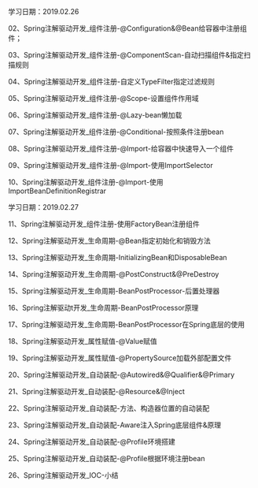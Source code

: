 学习日期：2019.02.26

02、Spring注解驱动开发_组件注册-@Configuration&@Bean给容器中注册组件；

03、Spring注解驱动开发_组件注册-@ComponentScan-自动扫描组件&指定扫描规则

04、Spring注解驱动开发_组件注册-自定义TypeFilter指定过滤规则

05、Spring注解驱动开发_组件注册-@Scope-设置组件作用域

06、Spring注解驱动开发_组件注册-@Lazy-bean懒加载

07、Spring注解驱动开发_组件注册-@Conditional-按照条件注册bean

08、Spring注解驱动开发_组件注册-@Import-给容器中快速导入一个组件

09、Spring注解驱动开发_组件注册-@Import-使用ImportSelector

10、Spring注解驱动开发_组件注册-@Import-使用ImportBeanDefinitionRegistrar

学习日期：2019.02.27

11、Spring注解驱动开发_组件注册-使用FactoryBean注册组件

12、Spring注解驱动开发_生命周期-@Bean指定初始化和销毁方法

13、Spring注解驱动开发_生命周期-InitializingBean和DisposableBean

14、Spring注解驱动开发_生命周期-@PostConstruct&@PreDestroy

15、Spring注解驱动开发_生命周期-BeanPostProcessor-后置处理器

16、Spring注解驱动t开发_生命周期-BeanPostProcessor原理

17、Spring注解驱动开发_生命周期-BeanPostProcessor在Spring底层的使用

18、Spring注解驱动开发_属性赋值-@Value赋值

19、Spring注解驱动开发_属性赋值-@PropertySource加载外部配置文件

20、Spring注解驱动开发_自动装配-@Autowired&@Qualifier&@Primary

<!-- 结束-->
21、Spring注解驱动开发_自动装配-@Resource&@Inject

22、Spring注解驱动开发_自动装配-方法、构造器位置的自动装配

23、Spring注解驱动开发_自动装配-Aware注入Spring底层组件&原理

24、Spring注解驱动开发_自动装配-@Profile环境搭建

25、Spring注解驱动开发_自动装配-@Profile根据环境注册bean

26、Spring注解驱动开发_IOC-小结
